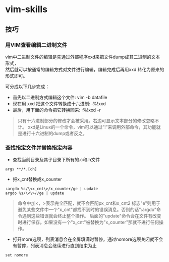 vim-skills
==========


## 技巧

### 用VIM查看编辑二进制文件

vim中二进制文件的编辑是先通过外部程序xxd来把文件dump成其二进制的文本形式，  
然后就可以按通常的编辑方式对文件进行编辑，编辑完成后再用xxd 转化为原来的形式即可。

可分成以下几步完成：

  * 首先以二进制方式编辑这个文件: vim -b datafile  
  * 现在用 xxd 把这个文件转换成十六进制: :%!xxd  
  * 最后，用下面的命令把它转换回来: :%!xxd -r  

> 只有十六进制部分的修改才会被采用。右边可显示文本部分的修改忽略不计。
> xxd是Linux的一个命令，vim可以通过”!”来调用外部命令，其功能就是进行十六进制的dump或者反之。

### 查找指定文件并替换指定内容

* 查找当前目录及其子目录下所有的.c和.h文件

```
args **/*.[ch]
```

* 把x_cnt替换成x_counter

```
:argdo %s/\<x_cnt\>/x_counter/ge | update 
argdo %s/\<\>//ge | update
```

> 命令中加\<，\>表示完全匹配，就不会匹配px_cnt和x_cnt2
> 标志"e"则用于避免某些文件中一个"x_cnt"都找不到时的错误消息。否则的话":argdo"命令遇到这些错误就会终止整个操作。
> 后面的"update"命令会在文件有改变时进行保存。如果没有一个"x_cnt"被替换为"x_counter"那就不进行任何操作。 

* 打开more选项，列表消息会在全屏填满时暂停，通过nomore选项关闭就不会有暂停，列表消息会继续进行直到结束为止

```
set nomore
```










